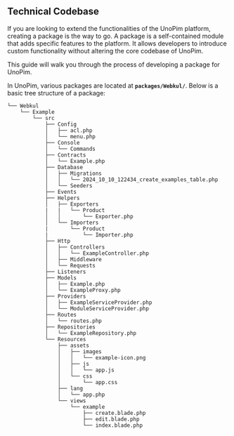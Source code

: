 ## Technical Codebase

If you are looking to extend the functionalities of the UnoPim platform, creating a package is the way to go. A package is a self-contained module that adds specific features to the platform. It allows developers to introduce custom functionality without altering the core codebase of UnoPim.

This guide will walk you through the process of developing a package for UnoPim.

In UnoPim, various packages are located at **`packages/Webkul/`**. Below is a basic tree structure of a package:


~~~directory-structure
└── Webkul
    └── Example
        └── src
            ├── Config
            │   ├── acl.php
            │   └── menu.php
            ├── Console
            │   └── Commands
            ├── Contracts
            │   └── Example.php
            ├── Database
            │   ├── Migrations
            │   │   └── 2024_10_10_122434_create_examples_table.php
            │   └── Seeders
            ├── Events
            ├── Helpers
            │   ├── Exporters
            |   |   └── Product
            │   │       └── Exporter.php
            │   └── Importers
            |       └── Product
            |           └── Importer.php
            ├── Http
            │   ├── Controllers
            │   │   └── ExampleController.php
            │   ├── Middleware
            │   └── Requests
            ├── Listeners
            ├── Models
            │   ├── Example.php
            │   └── ExampleProxy.php
            ├── Providers
            │   ├── ExampleServiceProvider.php
            │   └── ModuleServiceProvider.php
            ├── Routes
            │   └── routes.php
            ├── Repositories
            │   └── ExampleRepository.php
            └── Resources
                ├── assets
                │   ├── images
                │   │   └── example-icon.png
                │   ├── js
                │   │   └── app.js
                │   └── css
                │       └── app.css
                ├── lang
                │   └── app.php
                └── views
                    └── example
                        ├── create.blade.php
                        ├── edit.blade.php
                        └── index.blade.php

~~~